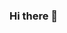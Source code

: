 ### Hi there 👋

<!--

- 🔭 I’m currently working on a revamped website for @photobooth.plus. I'm working on the project myself but I'm excited to see the growth of it!
- 🌱 I’m currently learning Vue and typescript. I'm realizing that these have been a reoccuring language that I should be growing in.
- 👯 I’m looking to collaborate on anything as long as the team is ambitious and has the same vision for the project!
- 🤔 I’m looking for help with getting a career within the tech industry. Keep an eye for me.
- 💬 Ask me about how I got into the tech world! It's an intresting story and I'll love to learn about your journey as well!
- 📫 How to reach me: legacy@justinrivera.tech
- ⚡ Fun fact: I love to read personal development books! Soft skills are important to develop.
-->
